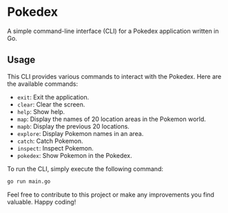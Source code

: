 # Pokedex

A simple command-line interface (CLI) for a Pokedex application written in Go.

## Usage

This CLI provides various commands to interact with the Pokedex. Here are the available commands:

- `exit`: Exit the application.
- `clear`: Clear the screen.
- `help`: Show help.
- `map`: Display the names of 20 location areas in the Pokemon world.
- `mapb`: Display the previous 20 locations.
- `explore`: Display Pokemon names in an area.
- `catch`: Catch Pokemon.
- `inspect`: Inspect Pokemon.
- `pokedex`: Show Pokemon in the Pokedex.

To run the CLI, simply execute the following command:

```bash
go run main.go
```

Feel free to contribute to this project or make any improvements you find valuable. Happy coding!
